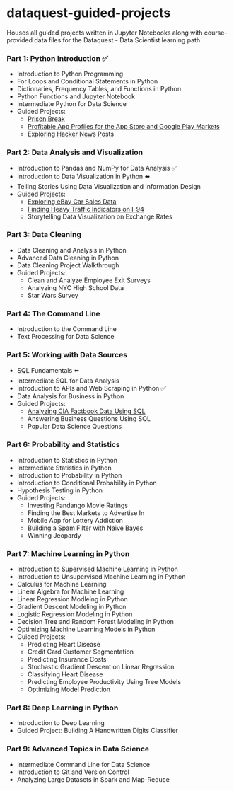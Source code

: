 # dataquest-guided-projects
Houses all guided projects written in Jupyter Notebooks along with course-provided data files for the Dataquest - Data Scientist learning path

### Part 1: Python Introduction ✅
- Introduction to Python Programming 
- For Loops and Conditional Statements in Python 
- Dictionaries, Frequency Tables, and Functions in Python 
- Python Functions and Jupyter Notebook 
- Intermediate Python for Data Science 
- Guided Projects:
  - [Prison Break](https://github.com/iy-m/dataquest-guided-projects/tree/main/01_prison_break) 
  - [Profitable App Profiles for the App Store and Google Play Markets](https://github.com/iy-m/dataquest-data-scientist/tree/main/02_mobile_app_data) 
  - [Exploring Hacker News Posts](https://github.com/iy-m/dataquest-data-scientist/tree/main/03_exploring_hacker_news_posts) 

### Part 2: Data Analysis and Visualization 
- Introduction to Pandas and NumPy for Data Analysis ✅
- Introduction to Data Visualization in Python ⬅️
- Telling Stories Using Data Visualization and Information Design
- Guided Projects:
  - [Exploring eBay Car Sales Data](https://github.com/iy-m/dataquest-guided-projects/tree/main/04_exploring_ebay_car_sales)
  - [Finding Heavy Traffic Indicators on I-94](https://github.com/iy-m/dataquest-guided-projects/tree/main/05_finding_heavy_traffic_indicators_on_i94w)
  - Storytelling Data Visualization on Exchange Rates

### Part 3: Data Cleaning
- Data Cleaning and Analysis in Python
- Advanced Data Cleaning in Python
- Data Cleaning Project Walkthrough
- Guided Projects:
  - Clean and Analyze Employee Exit Surveys
  - Analyzing NYC High School Data
  - Star Wars Survey

### Part 4: The Command Line
- Introduction to the Command Line
- Text Processing for Data Science

### Part 5: Working with Data Sources
- SQL Fundamentals ⬅️
- Intermediate SQL for Data Analysis
- Introduction to APIs and Web Scraping in Python ✅
- Data Analysis for Business in Python
- Guided Projects:
  - [Analyzing CIA Factbook Data Using SQL](https://github.com/iy-m/dataquest-data-scientist/tree/main/10_analyzing_cia_factbook_data_using_sql) 
  - Answering Business Questions Using SQL
  - Popular Data Science Questions

### Part 6: Probability and Statistics
- Introduction to Statistics in Python
- Intermediate Statistics in Python
- Introduction to Probability in Python
- Introduction to Conditional Probability in Python
- Hypothesis Testing in Python
- Guided Projects: 
  - Investing Fandango Movie Ratings
  - Finding the Best Markets to Advertise In
  - Mobile App for Lottery Addiction
  - Building a Spam Filter with Naive Bayes
  - Winning Jeopardy

### Part 7: Machine Learning in Python
- Introduction to Supervised Machine Learning in Python
- Introduction to Unsupervised Machine Learning in Python
- Calculus for Machine Learning
- Linear Algebra for Machine Learning
- Linear Regression Modleing in Python
- Gradient Descent Modeling in Python
- Logistic Regression Modeling in Python
- Decision Tree and Random Forest Modeling in Python
- Optimizing Machine Learning Models in Python
- Guided Projects:
  - Predicting Heart Disease
  - Credit Card Customer Segmentation
  - Predicting Insurance Costs
  - Stochastic Gradient Descent on Linear Regression
  - Classifying Heart Disease
  - Predicting Employee Productivity Using Tree Models
  - Optimizing Model Prediction

### Part 8: Deep Learning in Python
- Introduction to Deep Learning
- Guided Project: Building A Handwritten Digits Classifier

### Part 9: Advanced Topics in Data Science
- Intermediate Command Line for Data Science
- Introduction to Git and Version Control
- Analyzing Large Datasets in Spark and Map-Reduce

